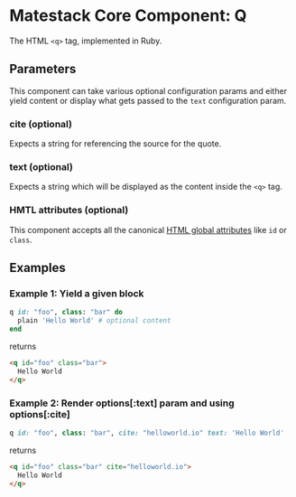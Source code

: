 # Matestack Core Component: Q

The HTML `<q>` tag, implemented in Ruby.

## Parameters
This component can take various optional configuration params and either yield content or display what gets passed to the `text` configuration param.

### cite (optional)
Expects a string for referencing the source for the quote.

### text (optional)
Expects a string which will be displayed as the content inside the `<q>` tag.

### HMTL attributes (optional)
This component accepts all the canonical [HTML global attributes](https://www.w3schools.com/tags/ref_standardattributes.asp) like `id` or `class`.

## Examples

### Example 1: Yield a given block

```ruby
q id: "foo", class: "bar" do
  plain 'Hello World' # optional content
end
```

returns

```html
<q id="foo" class="bar">
  Hello World
</q>
```

### Example 2: Render options[:text] param and using options[:cite]

```ruby
q id: "foo", class: "bar", cite: "helloworld.io" text: 'Hello World'
```

returns

```html
<q id="foo" class="bar" cite="helloworld.io">
  Hello World
</q>
```
